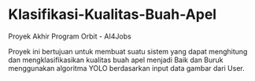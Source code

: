# Klasifikasi-Kualitas-Buah-Apel
Proyek Akhir Program Orbit - AI4Jobs

Proyek ini bertujuan untuk membuat suatu sistem yang dapat menghitung dan mengklasifikasikan kualitas buah apel menjadi Baik dan Buruk menggunakan algoritma YOLO berdasarkan input data gambar dari User. 

